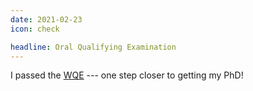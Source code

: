 ```yaml
---
date: 2021-02-23
icon: check

headline: Oral Qualifying Examination
---
```


I passed the [WQE](https://www.cse.msu.edu/Students/Current_Grad/GradHandbook.php#a2_3_1) --- one step closer to getting my PhD!